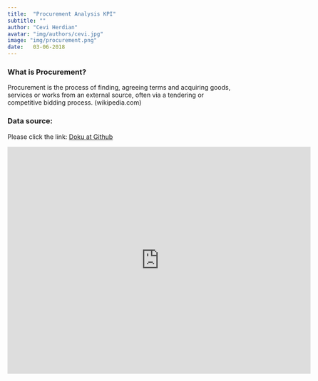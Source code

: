 ```yaml
---
title:  "Procurement Analysis KPI"
subtitle: ""
author: "Cevi Herdian"
avatar: "img/authors/cevi.jpg"
image: "img/procurement.png"
date:   03-06-2018
---
```


### What is Procurement?

Procurement is the process of finding, agreeing terms and acquiring goods, services or works from an external source, often via a tendering or competitive bidding process. 
(wikipedia.com)

### Data source:
Please click the link: [Doku at Github](https://github.com/itsmecevi/procurement-analysis-sample)

<iframe width="680" height="510" src="https://app.powerbi.com/view?r=eyJrIjoiMjc1NzI2NzEtZTVhZC00NzU4LWE4MjYtYzZhNTNhZGM1NWJmIiwidCI6IjU3NTMyN2Q0LTBmNGMtNGI5ZS1hNzE4LWQwOTViMWMyMzdiNSIsImMiOjh9" frameborder="0" allowFullScreen="true"></iframe>
